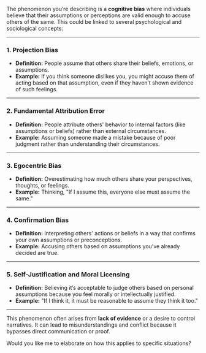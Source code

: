 The phenomenon you’re describing is a **cognitive bias** where individuals believe that their assumptions or perceptions are valid enough to accuse others of the same. This could be linked to several psychological and sociological concepts:

---

### 1. **Projection Bias**  
   - **Definition:** People assume that others share their beliefs, emotions, or assumptions.
   - **Example:** If you think someone dislikes you, you might accuse them of acting based on that assumption, even if they haven’t shown evidence of such feelings.

---

### 2. **Fundamental Attribution Error**  
   - **Definition:** People attribute others' behavior to internal factors (like assumptions or beliefs) rather than external circumstances.
   - **Example:** Assuming someone made a mistake because of poor judgment rather than understanding their circumstances.

---

### 3. **Egocentric Bias**  
   - **Definition:** Overestimating how much others share your perspectives, thoughts, or feelings.
   - **Example:** Thinking, "If I assume this, everyone else must assume the same."

---

### 4. **Confirmation Bias**  
   - **Definition:** Interpreting others' actions or beliefs in a way that confirms your own assumptions or preconceptions.
   - **Example:** Accusing others based on assumptions you’ve already decided are true.

---

### 5. **Self-Justification and Moral Licensing**  
   - **Definition:** Believing it’s acceptable to judge others based on personal assumptions because you feel morally or intellectually justified.
   - **Example:** "If I think it, it must be reasonable to assume they think it too."

---

This phenomenon often arises from **lack of evidence** or a desire to control narratives. It can lead to misunderstandings and conflict because it bypasses direct communication or proof.

Would you like me to elaborate on how this applies to specific situations?
